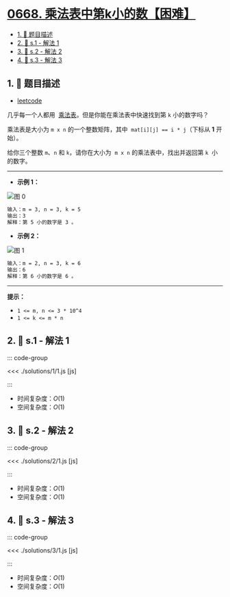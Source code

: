 # [0668. 乘法表中第k小的数【困难】](https://github.com/tnotesjs/TNotes.leetcode/tree/main/notes/0668.%20%E4%B9%98%E6%B3%95%E8%A1%A8%E4%B8%AD%E7%AC%ACk%E5%B0%8F%E7%9A%84%E6%95%B0%E3%80%90%E5%9B%B0%E9%9A%BE%E3%80%91)

<!-- region:toc -->

- [1. 📝 题目描述](#1--题目描述)
- [2. 🎯 s.1 - 解法 1](#2--s1---解法-1)
- [3. 🎯 s.2 - 解法 2](#3--s2---解法-2)
- [4. 🎯 s.3 - 解法 3](#4--s3---解法-3)

<!-- endregion:toc -->

## 1. 📝 题目描述

- [leetcode](https://leetcode.cn/problems/kth-smallest-number-in-multiplication-table/)

几乎每一个人都用  [乘法表](https://baike.baidu.com/item/%E4%B9%98%E6%B3%95%E8%A1%A8)。但是你能在乘法表中快速找到第 `k` 小的数字吗？

乘法表是大小为 `m x n` 的一个整数矩阵，其中  `mat[i][j] == i * j`（下标从 **1** 开始）。

给你三个整数 `m`、`n` 和 `k`，请你在大小为  `m x n` 的乘法表中，找出并返回第 `k`  小的数字。

---

- **示例 1：**

![图 0](https://cdn.jsdelivr.net/gh/tnotesjs/imgs@main/2025-09-15-12-25-11.png)

```txt
输入：m = 3, n = 3, k = 5
输出：3
解释：第 5 小的数字是 3 。
```

- **示例 2：**

![图 1](https://cdn.jsdelivr.net/gh/tnotesjs/imgs@main/2025-09-15-12-25-16.png)

```txt
输入：m = 2, n = 3, k = 6
输出：6
解释：第 6 小的数字是 6 。
```

---

**提示：**

- `1 <= m, n <= 3 * 10^4`
- `1 <= k <= m * n`

## 2. 🎯 s.1 - 解法 1

::: code-group

<<< ./solutions/1/1.js [js]

:::

- 时间复杂度：$O(1)$
- 空间复杂度：$O(1)$

## 3. 🎯 s.2 - 解法 2

::: code-group

<<< ./solutions/2/1.js [js]

:::

- 时间复杂度：$O(1)$
- 空间复杂度：$O(1)$

## 4. 🎯 s.3 - 解法 3

::: code-group

<<< ./solutions/3/1.js [js]

:::

- 时间复杂度：$O(1)$
- 空间复杂度：$O(1)$
